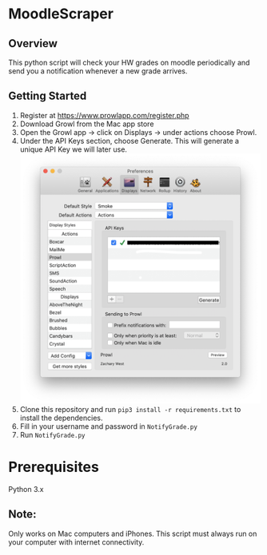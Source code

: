 #  MoodleScraper

## Overview

This python script will check your HW grades on moodle periodically and send you a notification whenever a new grade arrives. 

## Getting Started

1. Register at https://www.prowlapp.com/register.php
2. Download Growl from the Mac app store
3. Open the Growl app -> click on Displays -> under actions choose Prowl.
4. Under the API Keys section, choose Generate. This will generate a unique API Key we will later use.
![](static/img/ProwlApp.png)
5. Clone this repository and run `pip3 install -r requirements.txt` to install the dependencies.
6. Fill in your username and password in `NotifyGrade.py`
7. Run `NotifyGrade.py`

# Prerequisites

Python 3.x


## Note:

Only works on Mac computers and iPhones.
This script must always run on your computer with internet connectivity.



